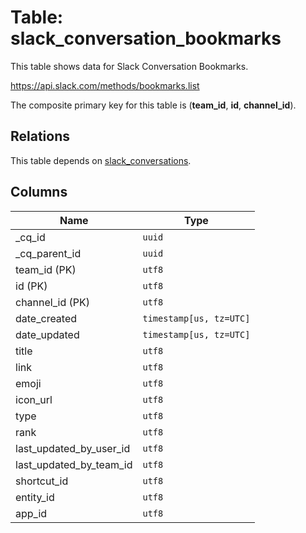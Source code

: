 # Table: slack_conversation_bookmarks

This table shows data for Slack Conversation Bookmarks.

https://api.slack.com/methods/bookmarks.list

The composite primary key for this table is (**team_id**, **id**, **channel_id**).

## Relations

This table depends on [slack_conversations](slack_conversations).

## Columns

| Name          | Type          |
| ------------- | ------------- |
|_cq_id|`uuid`|
|_cq_parent_id|`uuid`|
|team_id (PK)|`utf8`|
|id (PK)|`utf8`|
|channel_id (PK)|`utf8`|
|date_created|`timestamp[us, tz=UTC]`|
|date_updated|`timestamp[us, tz=UTC]`|
|title|`utf8`|
|link|`utf8`|
|emoji|`utf8`|
|icon_url|`utf8`|
|type|`utf8`|
|rank|`utf8`|
|last_updated_by_user_id|`utf8`|
|last_updated_by_team_id|`utf8`|
|shortcut_id|`utf8`|
|entity_id|`utf8`|
|app_id|`utf8`|